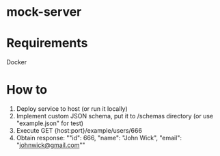 # mock-server

# Requirements
Docker

# How to
1. Deploy service to host (or run it locally)
2. Implement custom JSON schema, put it to /schemas directory (or use "example.json" for test)
3. Execute GET {host:port}/example/users/666
4. Obtain response: "\"id\": 666, \"name\": \"John Wick\", \"email\": \"johnwick@gmail.com\""
